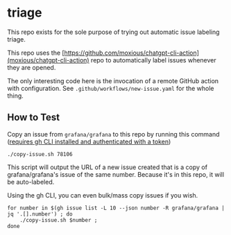 # triage

This repo exists for the sole purpose of trying out automatic issue labeling triage.

This repo uses the [https://github.com/moxious/chatgpt-cli-action](moxious/chatgpt-cli-action) repo to automatically label issues whenever they are opened.

The only interesting code here is the invocation of a remote GitHub action with configuration.
See `.github/workflows/new-issue.yaml` for the whole thing.

## How to Test

Copy an issue from `grafana/grafana` to this repo by running this command ([requires gh CLI installed and authenticated with a token](https://cli.github.com/manual/))

```
./copy-issue.sh 78106
```

This script will output the URL of a new issue created that is a copy of grafana/grafana's issue of the same number.
Because it's in this repo, it will be auto-labeled.

Using the gh CLI, you can even bulk/mass copy issues if you wish.

```
for number in $(gh issue list -L 10 --json number -R grafana/grafana | jq '.[].number') ; do
    ./copy-issue.sh $number ;
done
```
